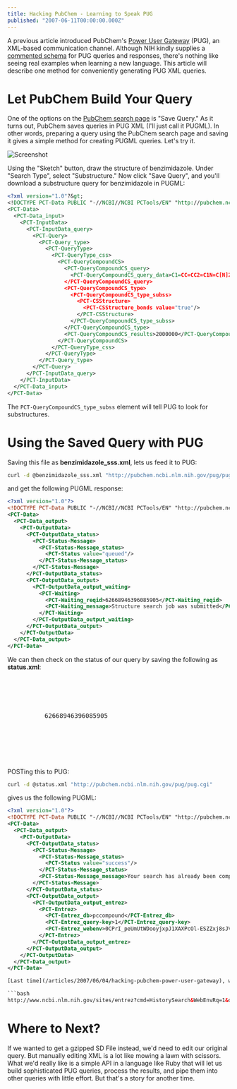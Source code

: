 ```yaml
---
title: Hacking PubChem - Learning to Speak PUG
published: "2007-06-11T00:00:00.000Z"
---
```


A previous article introduced PubChem's [Power User Gateway](/articles/2007/06/04/hacking-pubchem-power-user-gateway) (PUG), an XML-based communication channel. Although NIH kindly supplies a [commented schema](ftp://ftp.ncbi.nlm.nih.gov/pubchem/specifications/pug.xsd) for PUG queries and responses, there's nothing like seeing real examples when learning a new language. This article will describe one method for conveniently generating PUG XML queries.

# Let PubChem Build Your Query

One of the options on the [PubChem search page](http://pubchem.ncbi.nlm.nih.gov/search/search.cgi) is "Save Query." As it turns out, PubChem saves queries in PUG XML (I'll just call it PUGML). In other words, preparing a query using the PubChem search page and saving it gives a simple method for creating PUGML queries. Let's try it.

![Screenshot](/images/posts/20070611/screenshot.png "Screenshot")

Using the "Sketch" button, draw the structure of benzimidazole. Under "Search Type", select "Substructure." Now click "Save Query", and you'll download a substructure query for benzimidazole in PUGML:

```xml
<?xml version="1.0"?&gt;
<!DOCTYPE PCT-Data PUBLIC "-//NCBI//NCBI PCTools/EN" "http://pubchem.ncbi.nlm.nih.gov/pug/pug.dtd">
<PCT-Data>
  <PCT-Data_input>
    <PCT-InputData>
      <PCT-InputData_query>
        <PCT-Query>
          <PCT-Query_type>
            <PCT-QueryType>
              <PCT-QueryType_css>
                <PCT-QueryCompoundCS>
                  <PCT-QueryCompoundCS_query>
                    <PCT-QueryCompoundCS_query_data>C1=CC=CC2=C1N=C[N]2</PCT-QueryCompoundCS_query_data>
                  </PCT-QueryCompoundCS_query>
                  <PCT-QueryCompoundCS_type>
                    <PCT-QueryCompoundCS_type_subss>
                      <PCT-CSStructure>
                        <PCT-CSStructure_bonds value="true"/>
                      </PCT-CSStructure>
                    </PCT-QueryCompoundCS_type_subss>
                  </PCT-QueryCompoundCS_type>
                  <PCT-QueryCompoundCS_results>2000000</PCT-QueryCompoundCS_results>
                </PCT-QueryCompoundCS>
              </PCT-QueryType_css>
            </PCT-QueryType>
          </PCT-Query_type>
        </PCT-Query>
      </PCT-InputData_query>
    </PCT-InputData>
  </PCT-Data_input>
</PCT-Data>
```

The <code>PCT-QueryCompoundCS_type_subss</code> element will tell PUG to look for substructures.

# Using the Saved Query with PUG

Saving this file as <strong>benzimidazole_sss.xml</strong>, lets us feed it to PUG:

```bash
curl -d @benzimidazole_sss.xml "http://pubchem.ncbi.nlm.nih.gov/pug/pug.cgi"
```

and get the following PUGML response:

```xml
<?xml version="1.0"?>
<!DOCTYPE PCT-Data PUBLIC "-//NCBI//NCBI PCTools/EN" "http://pubchem.ncbi.nlm.nih.gov/pug/pug.dtd">
<PCT-Data>
  <PCT-Data_output>
    <PCT-OutputData>
      <PCT-OutputData_status>
        <PCT-Status-Message>
          <PCT-Status-Message_status>
            <PCT-Status value="queued"/>
          </PCT-Status-Message_status>
        </PCT-Status-Message>
      </PCT-OutputData_status>
      <PCT-OutputData_output>
        <PCT-OutputData_output_waiting>
          <PCT-Waiting>
            <PCT-Waiting_reqid>62668946396085905</PCT-Waiting_reqid>
            <PCT-Waiting_message>Structure search job was submitted</PCT-Waiting_message>
          </PCT-Waiting>
        </PCT-OutputData_output_waiting>
      </PCT-OutputData_output>
    </PCT-OutputData>
  </PCT-Data_output>
</PCT-Data>
```

We can then check on the status of our query by saving the following as <strong>status.xml</strong>:

<pre class="prettyprint">
<PCT-Data>
  <PCT-Data_input>
    <PCT-InputData>
      <PCT-InputData_request>
        <PCT-Request>
          <PCT-Request_reqid>62668946396085905</PCT-Request_reqid>
          <PCT-Request_type value="status"/>
        </PCT-Request>
      </PCT-InputData_request>
    </PCT-InputData>
  </PCT-Data_input>
</PCT-Data>
</pre>

POSTing this to PUG:

```bash
curl -d @status.xml "http://pubchem.ncbi.nlm.nih.gov/pug/pug.cgi"
```

gives us the following PUGML:

```xml
<?xml version="1.0"?>
<!DOCTYPE PCT-Data PUBLIC "-//NCBI//NCBI PCTools/EN" "http://pubchem.ncbi.nlm.nih.gov/pug/pug.dtd">
<PCT-Data>
  <PCT-Data_output>
    <PCT-OutputData>
      <PCT-OutputData_status>
        <PCT-Status-Message>
          <PCT-Status-Message_status>
            <PCT-Status value="success"/>
          </PCT-Status-Message_status>
          <PCT-Status-Message_message>Your search has already been completed successfully!.</PCT-Status-Message_message>
        </PCT-Status-Message>
      </PCT-OutputData_status>
      <PCT-OutputData_output>
        <PCT-OutputData_output_entrez>
          <PCT-Entrez>
            <PCT-Entrez_db>pccompound</PCT-Entrez_db>
            <PCT-Entrez_query-key>1</PCT-Entrez_query-key>
            <PCT-Entrez_webenv>0CPrI_peUmUtWDooyjxpJ1XAXPcOl-ESZZxj8sJV9ZDR8musMjh1oBTib@1EDD43FA66AE1BE0_0001SID</PCT-Entrez_webenv>
          </PCT-Entrez>
        </PCT-OutputData_output_entrez>
      </PCT-OutputData_output>
    </PCT-OutputData>
  </PCT-Data_output>
</PCT-Data>

[Last time](/articles/2007/06/04/hacking-pubchem-power-user-gateway), we got a URL to download a gzipped SD File. This time, our query specified results to be returned as an Entrez Key through the <code>PCT-Entrez_webenv</code> element. We can construct a URL that will let us view these results:

```bash
http://www.ncbi.nlm.nih.gov/sites/entrez?cmd=HistorySearch&WebEnvRq=1&db=pccompound&query_key=1&WebEnv=0CPrI_peUmUtWDooyjxpJ1XAXPcOl-ESZZxj8sJV9ZDR8musMjh1oBTib%401EDD43FA66AE1BE0_0001SID
```

# Where to Next?

If we wanted to get a gzipped SD File instead, we'd need to edit our original query. But manually editing XML is a lot like mowing a lawn with scissors. What we'd really like is a simple API in a language like Ruby that will let us build sophisticated PUG queries, process the results, and pipe them into other queries with little effort. But that's a story for another time.
